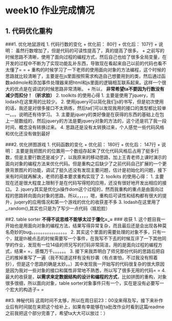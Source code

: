 # week10 作业完成情况

## 1. 代码优化重构

###1. 优化地鼠游戏
    1. 代码行数的变化
        + 优化前： 80行
        + 优化后： 107行
        + 说明： 虽然行数增加了，但是代码的可读性提高了，真的提高了很多。
            + 之前写的时候思路不清晰，使用了面向过程的编程方式，然后自己也给了很多全局变量，在开发的过程中不断为了实现功能乱补东西，导致现在看起来自己以前的代码也看不太懂了= =
            + 重构的时候学习了一下老师的使用面向对象的方法编程，这个时候的思路就比较清晰了，主要是在js里面按照需求构造自己想要用到的类，然后通过函数addmole和添加事件处理器来把html和js里面的逻辑相互联系起来。这样一个很大的优点是在调试的时候思路非常清晰。
            + 所以， **非常希望ta不要因为行数没有减少而扣分！（祈求脸）**
    2. toolkits 的使用心得
        1. 主要是使用了jquery，而lodash在这里用的比较少。
        2. 使用jquery可以简化我们js的书写，但是初次使用的话，我还是对很多接口不太熟练，然后ta们可以发现我用的接口的类型都比较单一。。。说明还有待学习。
        3. 主要是jquery的类好像是在获得的东西的基础上在包上一层数组的，然后jquery的方法是要jquery对象的方法的，这个还是坑了我一段时间，概念没有转换过来。
        4. 思路还是没有太转换过来，个人感觉一些代码风格和优化还没有做到最好

###2. 优化拼图游戏
    1. 代码函数的变化
        + 优化前： 180行
        + 优化后： 147行
        + 说明： 主要是我把图片的位置用一个数组存起来了优化代码风格后占用了挺多行数，但是主要行数还是减少了，以我原来的移动思路，加上王青老师上课时演示的面向对象的编程方法来优化代码。但是重构之后缺少了之前代码自己扩展的一个更换背景图片的功能，调试了挺久还没有发现主要问题，估计是初始化的问题，接下来有时间就再解决，老师的基本要求重构实现了
    2. toolkits 的使用心得：
        1. 主要现在还是很大程度上限制于是在代码写得短的应用，还没有很好地开发出相应的接口。
        2. jquery其实是优化js操作dom这个过程的，然而我重构的重点是由面向过程的思路转向面向对象的思路，所以，，，，，嗯，重构后可读性和结构都有很大的提升，juqery的应用情况和第一个游戏的优化的收获差不多
        3. lodash在这里用了_.random(),其实也只是为了写少一点代码（尴尬脸）

##2. table sorter
    **不得不说思维不能够太过于僵化=_=**
    ### 收获
        1. 这个题目我一开始也是用面向对象的编程方法，结果写得异常复杂，而且最后还是会出现各种莫名奇妙的bug。。。。。。。。。。。。。。。。
        2. 其实这个里面的需要处理的对象不多，只有一个，就是th被点击的时候需要写一个事件，在我写不下去的时候互评了一下其他同学的作业，发现有一位14级的师兄写的打码非常简洁，用的是面向过程的编程方式，结果= =，感慨万千。。。。。。
        3. 接下来我弄明白了师兄那份代码的思路后把自己的推掉重写了一遍（我不知道这样有没有抄袭（有点害怕，不过我没有照着抄），但是这个思路的确是太妙。。）其中发现我一开始写的代码很复杂的很大原因是因为我对一些对象的接口和属性非常地不熟悉，所以写了很多无用的代码= =
        4. 最大的收获是，**以需求来定数据结构的设计和编程的方式**，比如拼图的重构，对象很多很细，所以面向对象，table sorter对象事件只有一个，实在是没有必要写一个宏大的构造子= =

##3. 神秘代码
    这周时间不太够，所以在周日前23：00没来得及写，接下来补作业后有时间就在来把这个给补上，如果有幸能够在ta批改作业时看到这篇readme之前我把这个部分完善了，希望ta大大可以放过：）

